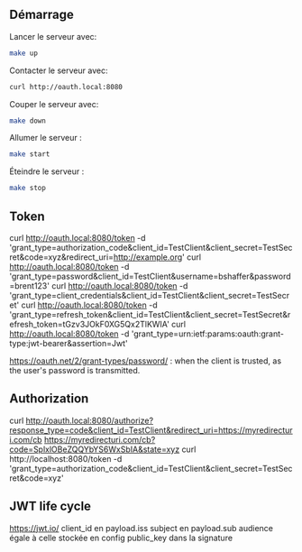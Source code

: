 ## Démarrage

Lancer le serveur avec:
```sh
make up
```

Contacter le serveur avec:
```sh
curl http://oauth.local:8080
```

Couper le serveur avec:
```sh
make down
```

Allumer le serveur :
```sh
make start
```

Éteindre le serveur :
```sh
make stop
```

## Token
curl http://oauth.local:8080/token -d 'grant_type=authorization_code&client_id=TestClient&client_secret=TestSecret&code=xyz&redirect_uri=http://example.org'
curl http://oauth.local:8080/token -d 'grant_type=password&client_id=TestClient&username=bshaffer&password=brent123'
curl http://oauth.local:8080/token -d 'grant_type=client_credentials&client_id=TestClient&client_secret=TestSecret'
curl http://oauth.local:8080/token -d 'grant_type=refresh_token&client_id=TestClient&client_secret=TestSecret&refresh_token=tGzv3JOkF0XG5Qx2TlKWIA'
curl http://oauth.local:8080/token -d 'grant_type=urn:ietf:params:oauth:grant-type:jwt-bearer&assertion=Jwt'

https://oauth.net/2/grant-types/password/ : when the client is trusted, as the user's password is transmitted.

## Authorization
curl http://oauth.local:8080/authorize?response_type=code&client_id=TestClient&redirect_uri=https://myredirecturi.com/cb
https://myredirecturi.com/cb?code=SplxlOBeZQQYbYS6WxSbIA&state=xyz
curl http://localhost:8080/token -d 'grant_type=authorization_code&client_id=TestClient&client_secret=TestSecret&code=xyz'

## JWT life cycle
https://jwt.io/
client_id en payload.iss
subject en payload.sub
audience égale à celle stockée en config
public_key dans la signature
